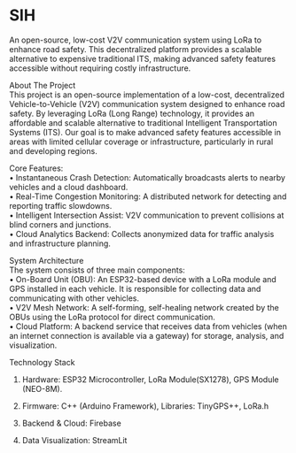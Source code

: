 # SIH
An open-source, low-cost V2V communication system using LoRa to enhance road safety. This decentralized platform provides a scalable alternative to expensive traditional ITS, making advanced safety features accessible without requiring costly infrastructure.


About The Project  
This project is an open-source implementation of a low-cost, decentralized Vehicle-to-Vehicle (V2V) communication system designed to enhance road safety. By leveraging LoRa (Long Range) technology, it provides an affordable and scalable alternative to traditional Intelligent Transportation Systems (ITS). Our goal is to make advanced safety features accessible in areas with limited cellular coverage or infrastructure, particularly in rural and developing regions.


Core Features:  
• Instantaneous Crash Detection: Automatically broadcasts alerts to nearby vehicles and a cloud dashboard.  
• Real-Time Congestion Monitoring: A distributed network for detecting and reporting traffic slowdowns.  
• Intelligent Intersection Assist: V2V communication to prevent collisions at blind corners and junctions.  
• Cloud Analytics Backend: Collects anonymized data for traffic analysis and infrastructure planning.


System Architecture  
The system consists of three main components:  
• On-Board Unit (OBU): An ESP32-based device with a LoRa module and GPS installed in each vehicle. It is responsible for collecting data and communicating with other vehicles.  
• V2V Mesh Network: A self-forming, self-healing network created by the OBUs using the LoRa protocol for direct communication.  
• Cloud Platform: A backend service that receives data from vehicles (when an internet connection is available via a gateway) for storage, analysis, and visualization.  

Technology Stack  
1) Hardware:
   ESP32 Microcontroller,
   LoRa Module(SX1278),
   GPS Module (NEO-8M).

3) Firmware:
   C++ (Arduino Framework),
   Libraries: TinyGPS++, LoRa.h

5) Backend & Cloud:
   Firebase

6) Data Visualization:
   StreamLit
